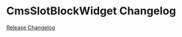 # CmsSlotBlockWidget Changelog

[Release Changelog](https://github.com/spryker-shop/cms-slot-block-widget/releases)
